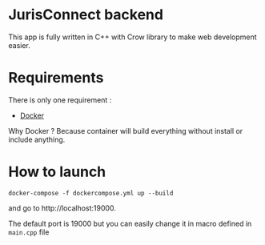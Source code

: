 # JurisConnect backend
This app is fully written in C++ with Crow library to make web development easier.

# Requirements
There is only one requirement :
- <a href="https://www.docker.com">Docker</a><br>

Why Docker ? Because container will build everything without install or include anything.

# How to launch
`docker-compose -f dockercompose.yml up --build`

and go to http://localhost:19000.

The default port is 19000 but you can easily change it in macro defined in `main.cpp` file
